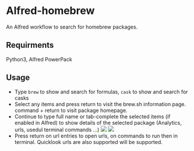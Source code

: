 # Alfred-homebrew
An Alfred workflow to search for homebrew packages.

## Requirments
Python3, Alfred PowerPack

## Usage
- Type `brew` to show and search for formulas, `cask` to show and search for casks
- Select any items and press return to visit the brew.sh information page. command + return to visit package homepage.
- Continue to type full name or tab-complete the selected items (if enabled in Alfred) to show details of the selected package (Analytics, urls, usedul terminal commands ...)
![](https://i.imgur.com/LN4fTOa.png)
![](https://i.imgur.com/UdkGKbF.png)
- Press return on url entries to open urls, on commands to run then in terminal. Quicklook urls are also supported will be supported. 
